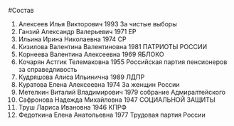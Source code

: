 #Состав
1. Алексеев Илья Викторович 1993 За чистые выборы
2. Ганзий Александр Валерьевич 1971 ЕР
3. Ильина Ирина Николаевна 1974 СР
4. Кизилова Валентина Валентиновна 1981 ПАТРИОТЫ РОССИИ
5. Корнеева Валентина Алексеевна 1969 ЯБЛОКО
6. Кочарян Астгик Телемаковна 1955 Российская партия пенсионеров за справедливость
7. Кудряшова Алиса Ильинична 1989 ЛДПР
8. Куратова Елена Алексеевна 1974 За женщин России
9. Метелкин Виталий Владимирович 1979 собрание Адмиралтейского
10. Сафронова Надежда Михайловна 1947 СОЦИАЛЬНОЙ ЗАЩИТЫ
11. Труш Лариса Ивановна 1946 КПРФ
12. Федоткина Елена Анатольевна 1977 Трудовая партия России
